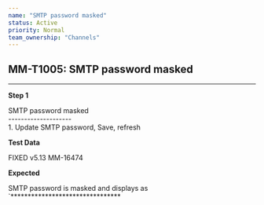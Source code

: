 ```yaml
---
name: "SMTP password masked"
status: Active
priority: Normal
team_ownership: "Channels"
---
```


## MM-T1005: SMTP password masked

---

**Step 1**

SMTP password masked\
\--------------------\
1\. Update SMTP password, Save, refresh

**Test Data**

FIXED v5.13 MM-16474

**Expected**

SMTP password is masked and displays as \`\*\*\*\*\*\*\*\*\*\*\*\*\*\*\*\*\*\*\*\*\*\*\*\*\*\*\*\*\*\*\*\*
